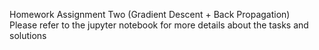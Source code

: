Homework Assignment Two (Gradient Descent + Back Propagation)  
Please refer to the jupyter notebook for more details about the tasks and solutions
